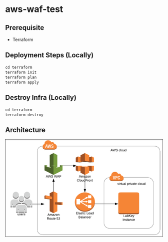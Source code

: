 # aws-waf-test

## Prerequisite

*   Terraform


## Deployment Steps (Locally) 
```
cd terraform
terraform init
terraform plan
terraform apply
```

## Destroy Infra (Locally)
```
cd terraform
terraform destroy 
``` 

## Architecture

![Assignment Architecture](./Architecture-6-ALB.png)
